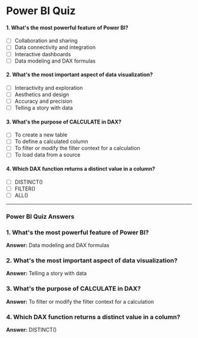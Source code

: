 # Power BI Quiz

#### 1. What's the most powerful feature of Power BI?
- [ ] Collaboration and sharing  
- [ ] Data connectivity and integration  
- [ ] Interactive dashboards  
- [ ] Data modeling and DAX formulas  

#### 2. What's the most important aspect of data visualization?
- [ ] Interactivity and exploration  
- [ ] Aesthetics and design  
- [ ] Accuracy and precision  
- [ ] Telling a story with data  

#### 3. What's the purpose of CALCULATE in DAX?
- [ ] To create a new table  
- [ ] To define a calculated column  
- [ ] To filter or modify the filter context for a calculation  
- [ ] To load data from a source  

#### 4. Which DAX function returns a distinct value in a column?
- [ ] DISTINCT()  
- [ ] FILTER()  
- [ ] ALL()  

---

### Power BI Quiz Answers

### 1. What's the most powerful feature of Power BI?
**Answer:** Data modeling and DAX formulas

### 2. What's the most important aspect of data visualization?
**Answer:** Telling a story with data

### 3. What's the purpose of CALCULATE in DAX?
**Answer:** To filter or modify the filter context for a calculation

### 4. Which DAX function returns a distinct value in a column?
**Answer:** DISTINCT()


